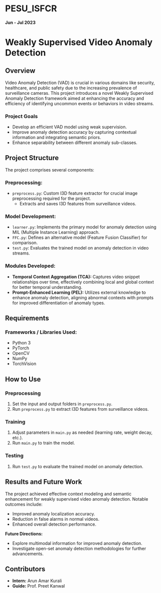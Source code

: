 # PESU_ISFCR
#### Jun - Jul 2023

# Weakly Supervised Video Anomaly Detection

## Overview

Video Anomaly Detection (VAD) is crucial in various domains like security, healthcare, and public safety due to the increasing prevalence of surveillance cameras. This project introduces a novel Weakly Supervised Anomaly Detection framework aimed at enhancing the accuracy and efficiency of identifying uncommon events or behaviors in video streams.

### Project Goals

- Develop an efficient VAD model using weak supervision.
- Improve anomaly detection accuracy by capturing contextual information and integrating semantic priors.
- Enhance separability between different anomaly sub-classes.

## Project Structure

The project comprises several components:

### Preprocessing:

- `preprocess.py`: Custom I3D feature extractor for crucial image preprocessing required for the project.
  - Extracts and saves I3D features from surveillance videos.

### Model Development:

- `learner.py`: Implements the primary model for anomaly detection using MIL (Multiple Instance Learning) approach.
- `FFC.py`: Defines an alternative model (Feature Fusion Classifier) for comparison.
- `test.py`: Evaluates the trained model on anomaly detection in video streams.

### Modules Developed:

- **Temporal Context Aggregation (TCA):** Captures video snippet relationships over time, effectively combining local and global context for better temporal understanding.
- **Prompt-Enhanced Learning (PEL):** Utilizes external knowledge to enhance anomaly detection, aligning abnormal contexts with prompts for improved differentiation of anomaly types.

## Requirements

### Frameworks / Libraries Used:

- Python 3
- PyTorch
- OpenCV
- NumPy
- TorchVision


## How to Use

### Preprocessing

1. Set the input and output folders in `preprocess.py`.
2. Run `preprocess.py` to extract I3D features from surveillance videos.

### Training

1. Adjust parameters in `main.py` as needed (learning rate, weight decay, etc.).
2. Run `main.py` to train the model.

### Testing

1. Run `test.py` to evaluate the trained model on anomaly detection.

## Results and Future Work

The project achieved effective context modeling and semantic enhancement for weakly supervised video anomaly detection. Notable outcomes include:

- Improved anomaly localization accuracy.
- Reduction in false alarms in normal videos.
- Enhanced overall detection performance.

**Future Directions:**

- Explore multimodal information for improved anomaly detection.
- Investigate open-set anomaly detection methodologies for further advancements.

## Contributors

- **Intern:** Arun Amar Kurali
- **Guide:** Prof. Preet Kanwal
